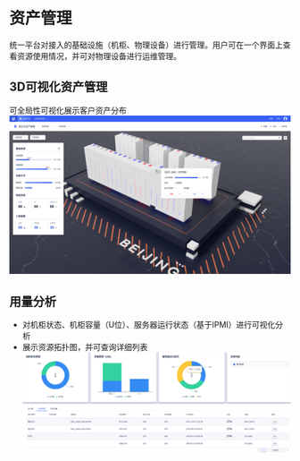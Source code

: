 # 资产管理

统一平台对接入的基础设施（机柜、物理设备）进行管理。用户可在一个界面上查看资源使用情况，并可对物理设备进行运维管理。
## 3D可视化资产管理
可全局性可视化展示客户资产分布
![资产管理](/images/datacenter.png)

## 用量分析
* 对机柜状态、机柜容量（U位）、服务器运行状态（基于IPMI）进行可视化分析
* 展示资源拓扑图，并可查询详细列表
![用量分析](/images/assetmanagement.png)



